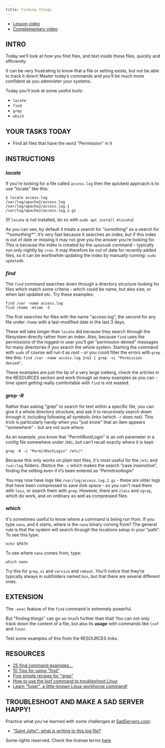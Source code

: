 ```yaml
---
title: Finding things
---
```


* [Lesson video](https://youtu.be/gQ9nP9PN8KA)
* [Complementary video](https://www.youtube.com/live/2lYo_FJxQR8?feature=shared)

## INTRO

Today we’ll look at how you find files, and text inside these files, quickly and efficiently.

It can be very frustrating to know that a file or setting exists, but not be able to track it down! Master today’s commands and you’ll be much more confident as you administer your systems.

Today you’ll look at some useful tools:

* `locate`
* `find`
* `grep`
* `which`

## YOUR TASKS TODAY

* Find all files that have the word "Permission" in it

## INSTRUCTIONS

### _locate_

If you're looking for a file called `access.log` then the quickest approach is to use "locate" like this:

	$ locate access.log
	/var/log/apache2/access.log
	/var/log/apache2/access.log.1
	/var/log/apache2/access.log.2.gz

(If `locate` is not installed, do so with `sudo apt install mlocate`)

As you can see, by default it treats a search for _"something"_ as a search for _"\*something\*"_. It’s very fast because it searches an index, but if this index is out of date or missing it may not give you the answer you’re looking for.  This is because the index is created by the `updatedb` command - typically run only nightly by `cron`.  It may therefore be out of date for recently added files, so it can be worthwhile updating the index by manually running: `sudo updatedb`.

### _find_

The `find` command searches down through a directory structure looking for files which match some criteria - which could be name, but also size, or when last updated etc. Try these examples:

	find /var -name access.log
	find /home -mtime -3

The first searches for files with the name "access.log", the second for any file under `/home` with a last-modified date in the last 3 days.

These will take longer than `locate` did because they search through the filesystem directly rather from an index. Also, because `find` uses the permissions of the logged-in user you’ll get “permission denied” messages for many directories if you search the whole system. Starting the command with `sudo` of course will run it as *root* - or you could filter the errors with `grep` like this: `find /var -name access.log 2>&1 | grep -vi "Permission denied"`.

These examples are just the tip of a very large iceberg, check the articles in the RESOURCES section and work through as many examples as you can - time spent getting really comfortable with `find` is not wasted.

### _grep -R_

Rather than asking "grep" to search for text within a specific file, you can give it a whole directory structure, and ask it to recursively search down through it, including following all symbolic links (which `-r` does not).
This trick is particularly handy when you "just know" that an item appears "somewhere" - but are not sure where.

As an example, you know that “PermitRootLogin” is an ssh parameter in a config file somewhere under /etc, but can’t recall exactly where it is kept:

 `grep -R -i "PermitRootLogin" /etc/*`

Because this only works on plain text files, it's most useful for the `/etc` and `/var/log` folders. (Notice the `-i` which makes the search “case insensitive”, finding the setting even if it’s been entered as “Permitrootlogin”

You may now have logs like `/var/log/access.log.2.gz` - these are older logs that have been compressed to save disk space - so you can't read them with `less`, or search them with `grep`. However, there are `zless` and `zgrep`, which do work, and on ordinary as well as compressed files.

### _which_

It's sometimes useful to know where a command is being run from. If you type `nano`, and it starts, where is the `nano` binary coming from? The general rule is that the system will search through the locations setup in your "path". To see this type:

`echo $PATH`

To see where `nano` comes from, type:

`which nano`

Try this for `grep`, `vi` and `service` and `reboot`. You'll notice that they’re typically always in subfolders named `bin`, but that there are several different ones.

## EXTENSION

The `-exec` feature of the `find` command is extremely powerful. 

But "finding things" can go so much further than that! You can not only track down the content of a file, but also its **usage** with commands like `lsof` and `fuser`.

Test some examples of this from the RESOURCES links.

## RESOURCES

* [25 find command examples...](https://www.linuxtechi.com/25-find-command-examples-for-linux-beginners/)
* [10 Tips for using "find"](https://www.linux.com/tutorials/10-tips-using-gnu-find/)
* [Five simple recipes for "grep"](http://arstechnica.com/open-source/news/2009/05/command-line-made-easy-five-simple-recipes-for-grep.ars)
* [How to use the lsof command to troubleshoot Linux](https://www.redhat.com/sysadmin/analyze-processes-lsof)
* [Learn "fuser", a little-known Linux workhorse command!](https://youtu.be/xF8uttDarG0)

## TROUBLESHOOT AND MAKE A SAD SERVER HAPPY!

Practice what you've learned with some challenges at [SadServers.com](https://sadservers.com/):

* ["Saint John": what is writing to this log file?](https://sadservers.com/scenario/saint-john)

Some rights reserved. Check the license terms
[here](https://github.com/livialima/linuxupskillchallenge/blob/master/LICENSE)
